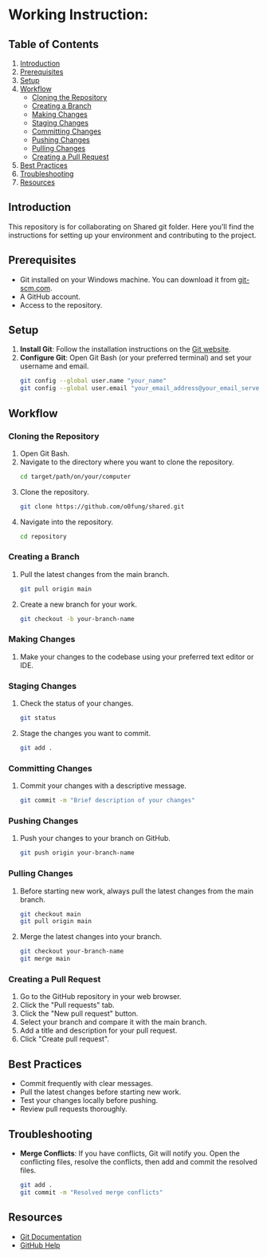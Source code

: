 # Working Instruction:

## Table of Contents
1. [Introduction](#introduction)
2. [Prerequisites](#prerequisites)
3. [Setup](#setup)
4. [Workflow](#workflow)
   - [Cloning the Repository](#cloning-the-repository)
   - [Creating a Branch](#creating-a-branch)
   - [Making Changes](#making-changes)
   - [Staging Changes](#staging-changes)
   - [Committing Changes](#committing-changes)
   - [Pushing Changes](#pushing-changes)
   - [Pulling Changes](#pulling-changes)
   - [Creating a Pull Request](#creating-a-pull-request)
5. [Best Practices](#best-practices)
6. [Troubleshooting](#troubleshooting)
7. [Resources](#resources)

## Introduction
This repository is for collaborating on Shared git folder. Here you'll find the instructions for setting up your environment and contributing to the project.

## Prerequisites
- Git installed on your Windows machine. You can download it from [git-scm.com](https://git-scm.com/).
- A GitHub account.
- Access to the repository.

## Setup
1. **Install Git**: Follow the installation instructions on the [Git website](https://git-scm.com/downloads).
2. **Configure Git**: Open Git Bash (or your preferred terminal) and set your username and email.
   ```bash
   git config --global user.name "your_name"
   git config --global user.email "your_email_address@your_email_server.com"
   ```

## Workflow

### Cloning the Repository
1. Open Git Bash.
2. Navigate to the directory where you want to clone the repository.
   ```bash
   cd target/path/on/your/computer
   ```
3. Clone the repository.
   ```bash
   git clone https://github.com/o0fung/shared.git
   ```
4. Navigate into the repository.
   ```bash
   cd repository
   ```

### Creating a Branch
1. Pull the latest changes from the main branch.
   ```bash
   git pull origin main
   ```
2. Create a new branch for your work.
   ```bash
   git checkout -b your-branch-name
   ```

### Making Changes
1. Make your changes to the codebase using your preferred text editor or IDE.

### Staging Changes
1. Check the status of your changes.
   ```bash
   git status
   ```
2. Stage the changes you want to commit.
   ```bash
   git add .
   ```

### Committing Changes
1. Commit your changes with a descriptive message.
   ```bash
   git commit -m "Brief description of your changes"
   ```

### Pushing Changes
1. Push your changes to your branch on GitHub.
   ```bash
   git push origin your-branch-name
   ```

### Pulling Changes
1. Before starting new work, always pull the latest changes from the main branch.
   ```bash
   git checkout main
   git pull origin main
   ```
2. Merge the latest changes into your branch.
   ```bash
   git checkout your-branch-name
   git merge main
   ```

### Creating a Pull Request
1. Go to the GitHub repository in your web browser.
2. Click the "Pull requests" tab.
3. Click the "New pull request" button.
4. Select your branch and compare it with the main branch.
5. Add a title and description for your pull request.
6. Click "Create pull request".

## Best Practices
- Commit frequently with clear messages.
- Pull the latest changes before starting new work.
- Test your changes locally before pushing.
- Review pull requests thoroughly.

## Troubleshooting
- **Merge Conflicts**: If you have conflicts, Git will notify you. Open the conflicting files, resolve the conflicts, then add and commit the resolved files.
  ```bash
  git add .
  git commit -m "Resolved merge conflicts"
  ```

## Resources
- [Git Documentation](https://git-scm.com/doc)
- [GitHub Help](https://docs.github.com/en)
